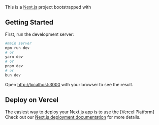 This is a [Next.js](https://nextjs.org/) project bootstrapped with 

## Getting Started

First, run the development server:

```bash
#main server
npm run dev 
# or
yarn dev
# or
pnpm dev
# or
bun dev
```

Open [http://localhost:3000](http://localhost:3000) with your browser to see the result.

## Deploy on Vercel
The easiest way to deploy your Next.js app is to use the [Vercel Platform]
Check out our [Next.js deployment documentation](https://nextjs.org/docs/deployment) for more details.
